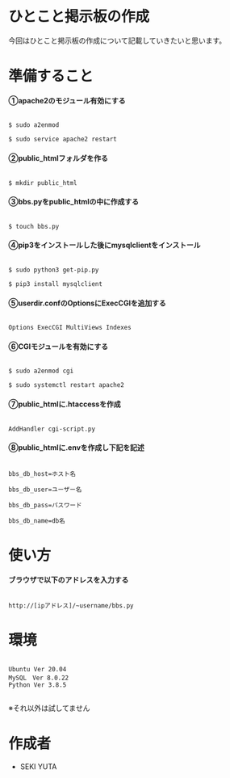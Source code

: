 # ひとこと掲示板の作成
今回はひとこと掲示板の作成について記載していきたいと思います。

# 準備すること

#### ①apache2のモジュール有効にする

```

$ sudo a2enmod

$ sudo service apache2 restart

```

#### ②public_htmlフォルダを作る

```

$ mkdir public_html

```

#### ③bbs.pyをpublic_htmlの中に作成する

```

$ touch bbs.py

```

#### ④pip3をインストールした後にmysqlclientをインストール

```

$ sudo python3 get-pip.py
 
$ pip3 install mysqlclient

```
 
#### ⑤userdir.confのOptionsにExecCGIを追加する

```

Options ExecCGI MultiViews Indexes

```

#### ⑥CGIモジュールを有効にする

```

$ sudo a2enmod cgi

$ sudo systemctl restart apache2

```

#### ⑦public_htmlに.htaccessを作成

```

AddHandler cgi-script.py

```

#### ⑧public_htmlに.envを作成し下記を記述

```

bbs_db_host=ホスト名

bbs_db_user=ユーザー名

bbs_db_pass=パスワード

bbs_db_name=db名

```

# 使い方

#### ブラウザで以下のアドレスを入力する

```

http://[ipアドレス]/~username/bbs.py

```

# 環境
```

Ubuntu Ver 20.04
MySQL　Ver 8.0.22
Python Ver 3.8.5
 
```

※それ以外は試してません

# 作成者
* SEKI YUTA

